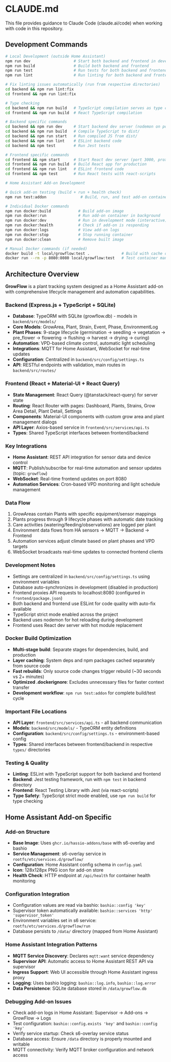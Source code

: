 # CLAUDE.md

This file provides guidance to Claude Code (claude.ai/code) when working with code in this repository.

## Development Commands

```bash
# Local Development (outside Home Assistant)
npm run dev                   # Start both backend and frontend in development mode
npm run build                 # Build both backend and frontend
npm run test                  # Run tests for both backend and frontend
npm run lint                  # Run linting for both backend and frontend

# Fix linting issues automatically (run from respective directories)
cd backend && npm run lint:fix
cd frontend && npm run lint:fix

# Type checking
cd backend && npm run build   # TypeScript compilation serves as type check
cd frontend && npm run build  # React TypeScript compilation

# Backend specific commands
cd backend && npm run dev     # Start backend dev server (nodemon on port 8080)
cd backend && npm run build   # Compile TypeScript to dist/
cd backend && npm run start   # Run compiled JS from dist/
cd backend && npm run lint    # ESLint backend code
cd backend && npm test        # Run Jest tests

# Frontend specific commands  
cd frontend && npm start      # Start React dev server (port 3000, proxies to backend)
cd frontend && npm run build  # Build React app for production
cd frontend && npm run lint   # ESLint frontend code  
cd frontend && npm test       # Run React tests with react-scripts

# Home Assistant Add-on Development

# Quick add-on testing (build + run + health check)
npm run test:addon               # Build, run, and test add-on container

# Individual Docker commands
npm run docker:build            # Build add-on image
npm run docker:run              # Run add-on container in background
npm run docker:dev              # Run in development mode (interactive)
npm run docker:health           # Check if add-on is responding
npm run docker:logs             # View add-on logs
npm run docker:stop             # Stop running container
npm run docker:clean            # Remove built image

# Manual Docker commands (if needed)
docker build -t local/growflow:test .              # Build with cache optimization
docker run --rm -p 8080:8080 local/growflow:test   # Test container manually
```

## Architecture Overview

**GrowFlow** is a plant tracking system designed as a Home Assistant add-on with comprehensive lifecycle management and automation capabilities.

### Backend (Express.js + TypeScript + SQLite)

- **Database**: TypeORM with SQLite (growflow.db) - models in `backend/src/models/`
- **Core Models**: GrowArea, Plant, Strain, Event, Phase, EnvironmentLog
- **Plant Phases**: 9-stage lifecycle (germination → seedling → vegetation → pre_flower → flowering → flushing → harvest → drying → curing)
- **Automation**: VPD-based climate control, automatic light scheduling
- **Integrations**: MQTT for Home Assistant, WebSocket for real-time updates
- **Configuration**: Centralized in `backend/src/config/settings.ts`
- **API**: RESTful endpoints with validation, main routes in `backend/src/routes/`

### Frontend (React + Material-UI + React Query)

- **State Management**: React Query (@tanstack/react-query) for server state
- **Routing**: React Router with pages: Dashboard, Plants, Strains, Grow Area Detail, Plant Detail, Settings
- **Components**: Material-UI components with custom grow area and plant management dialogs
- **API Layer**: Axios-based service in `frontend/src/services/api.ts`
- **Types**: Shared TypeScript interfaces between frontend/backend

### Key Integrations

- **Home Assistant**: REST API integration for sensor data and device control
- **MQTT**: Publish/subscribe for real-time automation and sensor updates (topic: `growflow`)
- **WebSocket**: Real-time frontend updates on port 8080
- **Automation Services**: Cron-based VPD monitoring and light schedule management

### Data Flow

1. GrowAreas contain Plants with specific equipment/sensor mappings
2. Plants progress through 9 lifecycle phases with automatic date tracking
3. Care activities (watering/feeding/observations) are logged per plant
4. Environment data flows from HA sensors → MQTT → Backend → Frontend
5. Automation services adjust climate based on plant phases and VPD targets
6. WebSocket broadcasts real-time updates to connected frontend clients

### Development Notes

- Settings are centralized in `backend/src/config/settings.ts` using environment variables
- Database auto-synchronizes in development (disabled in production)
- Frontend proxies API requests to localhost:8080 (configured in `frontend/package.json`)
- Both backend and frontend use ESLint for code quality with auto-fix available
- TypeScript strict mode enabled across the project
- Backend uses nodemon for hot reloading during development
- Frontend uses React dev server with hot module replacement

### Docker Build Optimization

- **Multi-stage build**: Separate stages for dependencies, build, and production
- **Layer caching**: System deps and npm packages cached separately from source code
- **Fast rebuilds**: Only source code changes trigger rebuild (~30 seconds vs 2+ minutes)
- **Optimized .dockerignore**: Excludes unnecessary files for faster context transfer
- **Development workflow**: `npm run test:addon` for complete build/test cycle

### Important File Locations

- **API Layer**: `frontend/src/services/api.ts` - all backend communication
- **Models**: `backend/src/models/` - TypeORM entity definitions
- **Configuration**: `backend/src/config/settings.ts` - environment-based config
- **Types**: Shared interfaces between frontend/backend in respective `types/` directories

### Testing & Quality

- **Linting**: ESLint with TypeScript support for both backend and frontend
- **Backend**: Jest testing framework, run with `npm test` in backend directory
- **Frontend**: React Testing Library with Jest (via react-scripts)
- **Type Safety**: TypeScript strict mode enabled, use `npm run build` for type checking

## Home Assistant Add-on Specific

### Add-on Structure
- **Base Image**: Uses `ghcr.io/hassio-addons/base` with s6-overlay and bashio
- **Service Management**: s6-overlay service in `rootfs/etc/services.d/growflow/`
- **Configuration**: Home Assistant config schema in `config.yaml`
- **Icon**: 128x128px PNG icon for add-on store
- **Health Check**: HTTP endpoint at `/api/health` for container health monitoring

### Configuration Integration
- Configuration values are read via bashio: `bashio::config 'key'`
- Supervisor token automatically available: `bashio::services 'http' 'supervisor_token'`
- Environment variables set in s6 service: `rootfs/etc/services.d/growflow/run`
- Database persists to `/data/` directory (mapped from Home Assistant)

### Home Assistant Integration Patterns
- **MQTT Service Discovery**: Declares `mqtt:want` service dependency
- **Supervisor API**: Automatic access to Home Assistant REST API via supervisor
- **Ingress Support**: Web UI accessible through Home Assistant ingress proxy
- **Logging**: Uses bashio logging: `bashio::log.info`, `bashio::log.error`
- **Data Persistence**: SQLite database stored in `/data/growflow.db`

### Debugging Add-on Issues
- Check add-on logs in Home Assistant: Supervisor → Add-ons → GrowFlow → Logs
- Test configuration: `bashio::config.exists 'key'` and `bashio::config 'key'`
- Verify service startup: Check s6-overlay service status
- Database access: Ensure `/data` directory is properly mounted and writable
- MQTT connectivity: Verify MQTT broker configuration and network access
